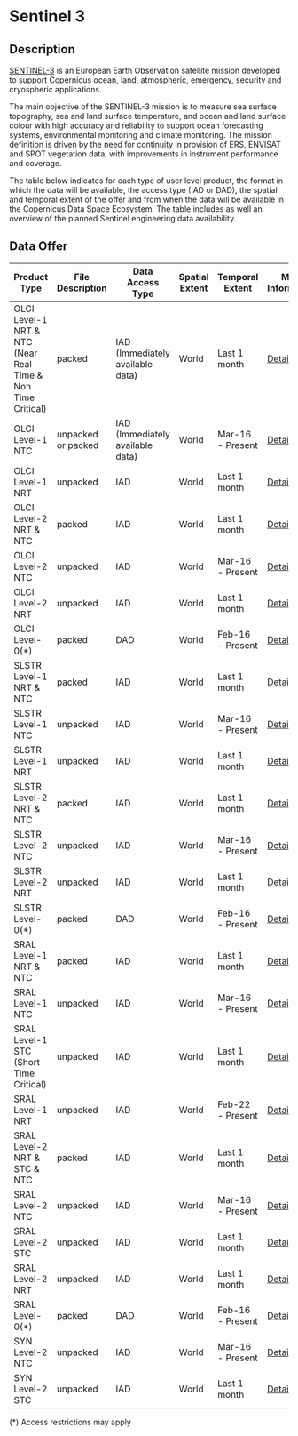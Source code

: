 # Sentinel 3


## Description
[SENTINEL-3](https://sentinels.copernicus.eu/web/sentinel/missions/sentinel-3) is an European Earth Observation satellite mission developed to support Copernicus ocean, land, atmospheric, emergency, security and cryospheric applications.

The main objective of the SENTINEL-3 mission is to measure sea surface topography, sea and land surface temperature, and ocean and land surface colour with high accuracy and reliability to support ocean forecasting systems, environmental monitoring and climate monitoring. The mission definition is driven by the need for continuity in provision of ERS, ENVISAT and SPOT vegetation data, with improvements in instrument performance and coverage.


The table below indicates for each type of user level product, the format in which the data will be available, the access type (IAD or DAD), the spatial and temporal extent of the offer and from when the data will be available in the Copernicus Data Space Ecosystem. 
The table includes as well an overview of the planned Sentinel engineering data availability.  


## Data Offer
|Product Type| File Description| Data Access Type | Spatial Extent | Temporal Extent | More Information | Available from |
|------------ | ---------------------- | ---------------------- | ------------ | ------------ | ------------| -----------|
|OLCI Level-1 NRT & NTC (Near Real Time & Non Time Critical) | packed | IAD (Immediately available data) | World | Last 1 month | [Details](https://sentinels.copernicus.eu/web/sentinel/missions/sentinel-3/data-products/olci)| Jan-23|
|OLCI Level-1 NTC | unpacked or packed | IAD (Immediately available data) | World | Mar-16 - Present | [Details](https://sentinels.copernicus.eu/web/sentinel/missions/sentinel-3/data-products/olci)| Jan-23|
|OLCI Level-1 NRT | unpacked | IAD | World |Last 1 month | [Details](https://sentinels.copernicus.eu/web/sentinel/missions/sentinel-3/data-products/olci)| Jan-23|
|OLCI Level-2 NRT & NTC | packed | IAD | World | Last 1 month | [Details](https://sentinels.copernicus.eu/web/sentinel/missions/sentinel-3/data-products/olci)| Jan-23|
|OLCI Level-2 NTC | unpacked | IAD | World | Mar-16 - Present | [Details](https://sentinels.copernicus.eu/web/sentinel/missions/sentinel-3/data-products/olci)| Jan-23|
|OLCI Level-2 NRT | unpacked | IAD | World | Last 1 month | [Details](https://sentinels.copernicus.eu/web/sentinel/missions/sentinel-3/data-products/olci)| Jan-23|
|OLCI Level-0(*) | packed | DAD | World | Feb-16 - Present | [Details](https://sentinels.copernicus.eu/web/sentinel/missions/sentinel-3/data-products/olci)| Jul-23|
|SLSTR Level-1 NRT & NTC | packed | IAD | World | Last 1 month | [Details](https://sentinels.copernicus.eu/web/sentinel/missions/sentinel-3/data-products/slstr)| Jan-23|
|SLSTR Level-1 NTC | unpacked | IAD | World | Mar-16 - Present | [Details](https://sentinels.copernicus.eu/web/sentinel/missions/sentinel-3/data-products/slstr)| Jan-23|
|SLSTR Level-1 NRT  | unpacked | IAD | World | Last 1 month | [Details](https://sentinels.copernicus.eu/web/sentinel/missions/sentinel-3/data-products/slstr)| Jan-23|
|SLSTR Level-2 NRT & NTC | packed | IAD | World | Last 1 month | [Details](https://sentinels.copernicus.eu/web/sentinel/missions/sentinel-3/data-products/slstr)| Jan-23|
|SLSTR Level-2 NTC | unpacked | IAD | World | Mar-16 - Present | [Details](https://sentinels.copernicus.eu/web/sentinel/missions/sentinel-3/data-products/slstr)| Jan-23|
|SLSTR Level-2 NRT | unpacked | IAD | World | Last 1 month | [Details](https://sentinels.copernicus.eu/web/sentinel/missions/sentinel-3/data-products/slstr)| Jan-23|
|SLSTR Level-0(*) | packed | DAD | World | Feb-16 - Present | [Details](https://sentinels.copernicus.eu/web/sentinel/missions/sentinel-3/data-products/slstr)| Jul-23|
|SRAL Level-1 NRT & NTC | packed | IAD | World | Last 1 month | [Details](https://sentinels.copernicus.eu/web/sentinel/missions/sentinel-3/data-products/altimetry)| Jan-23|
|SRAL Level-1 NTC | unpacked | IAD | World | Mar-16 - Present | [Details](https://sentinels.copernicus.eu/web/sentinel/missions/sentinel-3/data-products/altimetry)| Jan-23|
|SRAL Level-1 STC (Short Time Critical) | unpacked | IAD | World | Last 1 month | [Details](https://sentinels.copernicus.eu/web/sentinel/missions/sentinel-3/data-products/altimetry)| Jan-23|
|SRAL Level-1 NRT | unpacked | IAD | World | Feb-22 - Present | [Details](https://sentinels.copernicus.eu/web/sentinel/missions/sentinel-3/data-products/altimetry)| Jan-23|
|SRAL Level-2 NRT & STC & NTC | packed | IAD | World | Last 1 month | [Details](https://sentinels.copernicus.eu/web/sentinel/missions/sentinel-3/data-products/altimetry)| Jan-23|
|SRAL Level-2 NTC | unpacked | IAD | World | Mar-16 - Present | [Details](https://sentinels.copernicus.eu/web/sentinel/missions/sentinel-3/data-products/altimetry)| Jan-23|
|SRAL Level-2 STC | unpacked | IAD | World | Last 1 month | [Details](https://sentinels.copernicus.eu/web/sentinel/missions/sentinel-3/data-products/altimetry)| Jan-23|
|SRAL Level-2 NRT | unpacked | IAD | World | Last 1 month | [Details](https://sentinels.copernicus.eu/web/sentinel/missions/sentinel-3/data-products/altimetry)| Jan-23|
|SRAL Level-0(*) | packed | DAD | World | Feb-16 - Present | [Details](https://sentinels.copernicus.eu/web/sentinel/missions/sentinel-3/data-products/altimetry)| Jul-23|
|SYN Level-2 NTC | unpacked | IAD | World | Mar-16 - Present | [Details](https://sentinels.copernicus.eu/web/sentinel/missions/sentinel-3/data-products/synergy)| Jan-23|
|SYN Level-2 STC | unpacked | IAD | World | Last 1 month | [Details](https://sentinels.copernicus.eu/web/sentinel/missions/sentinel-3/data-products/synergy)| Jan-23|

(*) Access restrictions may apply